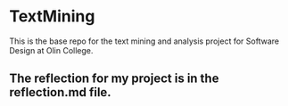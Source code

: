 # TextMining

This is the base repo for the text mining and analysis project for Software Design at Olin College.


## The reflection for my project is in the reflection.md file.